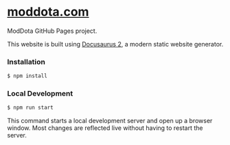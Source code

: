 # [moddota.com](https://moddota.com)

ModDota GitHub Pages project.

This website is built using [Docusaurus 2](https://v2.docusaurus.io/), a modern static website generator.

### Installation

```bash
$ npm install
```

### Local Development

```bash
$ npm run start
```

This command starts a local development server and open up a browser window. Most changes are reflected live without having to restart the server.
